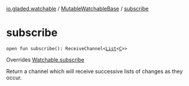 [io.gladed.watchable](../index.md) / [MutableWatchableBase](index.md) / [subscribe](./subscribe.md)

# subscribe

`open fun subscribe(): ReceiveChannel<`[`List`](https://kotlinlang.org/api/latest/jvm/stdlib/kotlin.collections/-list/index.html)`<`[`C`](index.md#C)`>>`

Overrides [Watchable.subscribe](../-watchable/subscribe.md)

Return a channel which will receive successive lists of changes as they occur.

